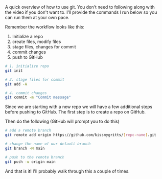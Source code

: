 A quick overview of how to use git. You don't need to following along with the video if you don't want to. I'll provide the commands I run below so you can run them at your own pace.

Remember the workflow looks like this:
1. Initialize a repo
2. create files, modify files
3. stage files, changes for commit
4. commit changes
5. push to GitHub

```bash
# 1. initialize repo
git init

# 3. stage files for commit
git add -A

# 4. commit changes
git commit -m "Commit message"
```

Since we are starting with a new repo we will have a few additional steps before pushing to GitHub. The first step is to create a repo on GitHub.

Then do the following (GitHub will prompt you to do this)

```bash
# add a remote branch
git remote add origin https://github.com/kissmygritts/[repo-name].git

# change the name of our default branch
git branch -M main

# push to the remote branch
git push -u origin main
```

And that is it! I'll probably walk through this a couple of times.